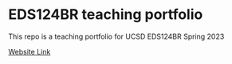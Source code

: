 # EDS124BR teaching portfolio
This repo is a teaching portfolio for UCSD EDS124BR Spring 2023

[Website Link](https://tedd-e.github.io/eds124br/teachingportfolio)
